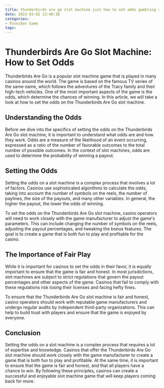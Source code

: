 ```yaml
---
title: thunderbirds are go slot machine just how to set odds gambling sites
date: 2023-03-02 13:40:38
categories:
- Poseidon Game
tags:
---
```

# Thunderbirds Are Go Slot Machine: How to Set Odds

Thunderbirds Are Go is a popular slot machine game that is played in many casinos around the world. The game is based on the famous TV series of the same name, which follows the adventures of the Tracy family and their high-tech vehicles. One of the most important aspects of the game is the odds, which determine the chances of winning. In this article, we will take a look at how to set the odds on the Thunderbirds Are Go slot machine.

## Understanding the Odds

Before we dive into the specifics of setting the odds on the Thunderbirds Are Go slot machine, it is important to understand what odds are and how they work. Odds are a measure of the likelihood of an event occurring, expressed as a ratio of the number of favorable outcomes to the total number of possible outcomes. In the context of slot machines, odds are used to determine the probability of winning a payout.

## Setting the Odds

Setting the odds on a slot machine is a complex process that involves a lot of factors. Casinos use sophisticated algorithms to calculate the odds, taking into account the number of symbols on the reels, the number of paylines, the size of the payouts, and many other variables. In general, the higher the payout, the lower the odds of winning.

To set the odds on the Thunderbirds Are Go slot machine, casino operators will need to work closely with the game manufacturer to adjust the game's parameters. This can include changing the number of symbols on the reels, adjusting the payout percentages, and tweaking the bonus features. The goal is to create a game that is both fun to play and profitable for the casino.

## The Importance of Fair Play

While it is important for casinos to set the odds in their favor, it is equally important to ensure that the game is fair and honest. In most jurisdictions, slot machines are subject to strict regulations that govern the payout percentages and other aspects of the game. Casinos that fail to comply with these regulations risk losing their licenses and facing hefty fines.

To ensure that the Thunderbirds Are Go slot machine is fair and honest, casino operators should work with reputable game manufacturers and undergo regular audits by independent third-party organizations. This can help to build trust with players and ensure that the game is enjoyed by everyone.

## Conclusion

Setting the odds on a slot machine is a complex process that requires a lot of expertise and knowledge. Casinos that offer the Thunderbirds Are Go slot machine should work closely with the game manufacturer to create a game that is both fun to play and profitable. At the same time, it is important to ensure that the game is fair and honest, and that all players have a chance to win. By following these principles, casinos can create a successful and enjoyable slot machine game that will keep players coming back for more.